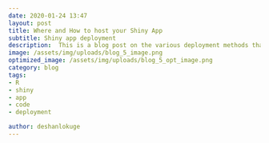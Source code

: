 ```yaml
---
date: 2020-01-24 13:47
layout: post
title: Where and How to host your Shiny App
subtitle: Shiny app deployment
description:  This is a blog post on the various deployment methods that can be used to host your Shiny App.
image: /assets/img/uploads/blog_5_image.png
optimized_image: /assets/img/uploads/blog_5_opt_image.png
category: blog
tags:
- R
- shiny
- app
- code
- deployment

author: deshanlokuge
---
```

